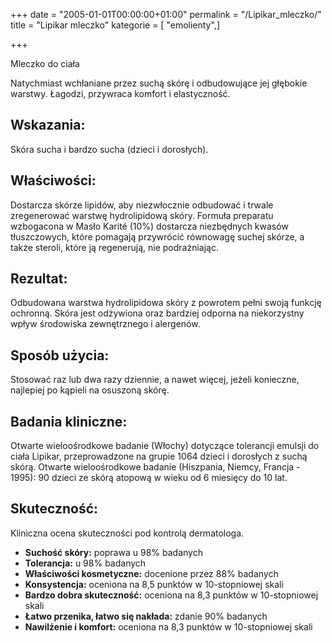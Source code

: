 +++
date = "2005-01-01T00:00:00+01:00"
permalink = "/Lipikar_mleczko/"
title = "Lipikar mleczko"
kategorie = [ "emolienty",]

+++

Mleczko do ciała

Natychmiast wchłaniane przez suchą skórę i odbudowujące jej głębokie warstwy. Łagodzi, przywraca komfort i elastyczność.

Wskazania:
----------

Skóra sucha i bardzo sucha (dzieci i dorosłych).

Właściwości:
------------

Dostarcza skórze lipidów, aby niezwłocznie odbudować i trwale zregenerować warstwę hydrolipidową skóry. Formuła preparatu wzbogacona w Masło Karité (10%) dostarcza niezbędnych kwasów tłuszczowych, które pomagają przywrócić równowagę suchej skórze, a także steroli, które ją regenerują, nie podrażniając.

Rezultat:
---------

Odbudowana warstwa hydrolipidowa skóry z powrotem pełni swoją funkcję ochronną. Skóra jest odżywiona oraz bardziej odporna na niekorzystny wpływ środowiska zewnętrznego i alergenów.

Sposób użycia:
--------------

Stosować raz lub dwa razy dziennie, a nawet więcej, jeżeli konieczne, najlepiej po kąpieli na osuszoną skórę.

Badania kliniczne:
------------------

Otwarte wieloośrodkowe badanie (Włochy) dotyczące tolerancji emulsji do ciała Lipikar, przeprowadzone na grupie 1064 dzieci i dorosłych z suchą skórą. Otwarte wieloośrodkowe badanie (Hiszpania, Niemcy, Francja - 1995): 90 dzieci ze skórą atopową w wieku od 6 miesięcy do 10 lat.

Skuteczność:
------------

Kliniczna ocena skuteczności pod kontrolą dermatologa.

-   **Suchość skóry:** poprawa u 98% badanych
-   **Tolerancja:** u 98% badanych
-   **Właściwości kosmetyczne:** docenione przez 88% badanych
-   **Konsystencja:** oceniona na 8,5 punktów w 10-stopniowej skali
-   **Bardzo dobra skuteczność:** oceniona na 8,3 punktów w 10-stopniowej skali
-   **Łatwo przenika, łatwo się nakłada:** zdanie 90% badanych
-   **Nawilżenie i komfort:** oceniona na 8,3 punktów w 10-stopniowej skali

